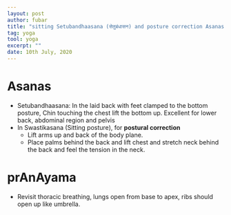 ```yaml
---
layout: post
author: fubar
title: "sitting Setubandhaasana (सेतुबंधासन) and posture correction Asanas"
tag: yoga
tool: yoga
excerpt: ""
date: 10th July, 2020
---
```


# Asanas

- Setubandhaasana: In the laid back with feet clamped to the bottom posture, Chin touching the chest lift the bottom up. Excellent for lower back, abdominal region and pelvis
- In Swastikasana (Sitting posture), for **postural correction**
    - Lift arms up and back of the body plane.
    - Place palms behind the back and lift chest and stretch neck behind the back and feel the tension in the neck.

# prAnAyama

- Revisit thoracic breathing, lungs open from base to apex, ribs should open up like umbrella.
